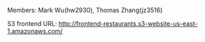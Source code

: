 Members:
Mark Wu(hw2930), Thomas Zhang(jz3516)

S3 frontend URL:
http://frontend-restaurants.s3-website-us-east-1.amazonaws.com/
